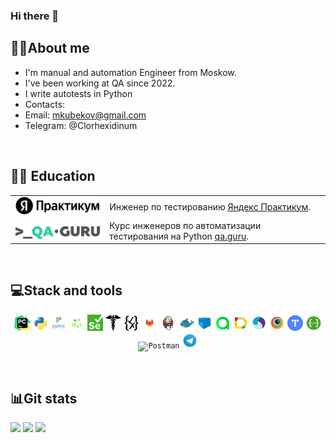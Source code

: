 ### Hi there 👋

<!--
**Clorhexidinum/Clorhexidinum** is a ✨ _special_ ✨ repository because its `README.md` (this file) appears on your GitHub profile.

Here are some ideas to get you started:

- 🔭 I’m currently working on ...
- 🌱 I’m currently learning ...
- 👯 I’m looking to collaborate on ...
- 🤔 I’m looking for help with ...
- 💬 Ask me about ...
- 📫 How to reach me: ...
- 😄 Pronouns: ...
- ⚡ Fun fact: ...
-->

## :technologist:About me
- I'm manual and automation Engineer from Moskow.
- I've been working at QA since 2022.
- I write autotests in Python
- Contacts:
- Email: mkubekov@gmail.com
- Telegram: @Clorhexidinum
<!--
<p>
  &#8287;&#8287;&#8287;&#8287;&#8287;
  <a href="https://t.me/Clorhexidinum"><img width="32px" alt="Telegram" title="Telegram" src="images/social_networks/tg.png"/></a>
  &#8287;
  <a href=""><img width="32px" alt="VK" title="Vk" src="images/social_networks/vk.png"/></a>
  &#8287;
  <a href="mailto:email-to@gmail.com"><img width="37px" alt="Write me Email" title="Gmail" src="images/social_networks/gmail.png"/></a>
</p>
-->

  &#8287;&#8287;&#8287;&#8287;&#8287;
## :man_student: Education
<table width="100%" border='0'>
   <tr><td width="30%" valign="bottom"><img src="images/ya.png"></td><td valign="middle">Инженер по тестированию <a target="_blank" href="https://practicum.yandex.ru/qa-engineer/">Яндекс Практикум</a>.</td></tr>
   <tr><td width="30%" valign="bottom"><img src="images/qaguru.png"></td><td valign="middle">Курс инженеров по автоматизации тестирования на Python <a target="_blank" href="https://qa.guru">qa.guru</a>.</td></tr>
   </tr>
  </table>
  
  &#8287;&#8287;&#8287;&#8287;&#8287;
## :computer:Stack and tools
<p  align="center">
  <code><img width="5%" title="Pycharm" src="images/pycharm.svg"></code>
  <code><img width="5%" title="Python" src="images/python.svg"></code>
  <code><img width="5%" title="Pytest" src="images/pytest.svg"></code>
  <code><img width="5%" title="Selene" src="images/selene.png"></code>
  <code><img width="5%" title="Selenium" src="images/selenium.png"></code>
  <code><img width="5%" title="Requests" src="images/requests.png"></code>
  <code><img width="5%" title="JSON" src="images/json.svg"></code>
  <code><img width="5%" title="Gitlab" src="images/gitlab.svg"></code>
  <code><img width="5%" title="Jenkins" src="images/jenkins.svg"></code>
  <code><img width="5%" title="Docker" src="images/docker.svg"></code>
  <code><img width="5%" title="Selenoid" src="images/selenoid.svg"></code>
  <code><img width="5%" title="Allure Report" src="images/allure.svg"></code>
  <code><img width="5%" title="Allure TestOps" src="images/testops.svg"></code>
  <code><img width="5%" title="Appium" src="images/appium.svg"></code>
  <code><img width="5%" title="Browserstack" src="images/browserstack.svg"></code>
  <code><img width="5%" title="YATracker" src="images/ya_tracker.png"></code>
  <code><img width="5%" title="Android Studio" src="images/swagger.svg"></code>
  <code><img width="5%" title="Postman" src="images/postman.png"></code>
  <code><img width="5%" title="Telegram" src="images/telegram.svg"></code>
</p>

&#8287;&#8287;&#8287;&#8287;&#8287;
## :bar_chart:Git stats
![](http://github-profile-summary-cards.vercel.app/api/cards/stats?username=Clorhexidinum&theme=tokyonight)
![](http://github-profile-summary-cards.vercel.app/api/cards/repos-per-language?username=Clorhexidinum&theme=tokyonight) 
![](https://github-profile-summary-cards.vercel.app/api/cards/profile-details?username=Clorhexidinum&theme=tokyonight)
